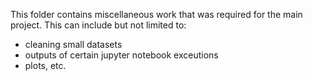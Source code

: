 This folder contains miscellaneous work that was required for the main project. This can include but not limited to:
- cleaning small datasets
- outputs of certain jupyter notebook exceutions
- plots, etc. 
